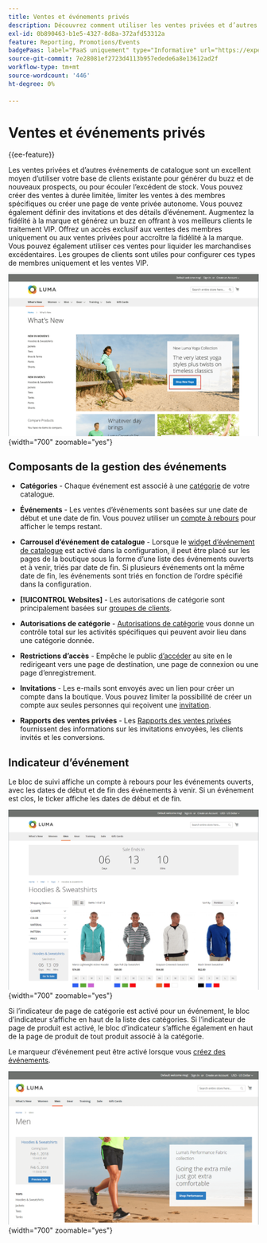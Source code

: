 ```yaml
---
title: Ventes et événements privés
description: Découvrez comment utiliser les ventes privées et d’autres événements de catalogue pour augmenter les ventes auprès de votre base de clients existante et générer du buzz et de nouveaux prospects.
exl-id: 0b890463-b1e5-4327-8d8a-372afd53312a
feature: Reporting, Promotions/Events
badgePaas: label="PaaS uniquement" type="Informative" url="https://experienceleague.adobe.com/en/docs/commerce/user-guides/product-solutions" tooltip="S’applique uniquement aux projets Adobe Commerce on Cloud (infrastructure PaaS gérée par Adobe) et aux projets On-premise."
source-git-commit: 7e28081ef2723d4113b957edede6a8e13612ad2f
workflow-type: tm+mt
source-wordcount: '446'
ht-degree: 0%

---
```


# Ventes et événements privés

{{ee-feature}}

Les ventes privées et d’autres événements de catalogue sont un excellent moyen d’utiliser votre base de clients existante pour générer du buzz et de nouveaux prospects, ou pour écouler l’excédent de stock. Vous pouvez créer des ventes à durée limitée, limiter les ventes à des membres spécifiques ou créer une page de vente privée autonome. Vous pouvez également définir des invitations et des détails d’événement. Augmentez la fidélité à la marque et générez un buzz en offrant à vos meilleurs clients le traitement VIP. Offrez un accès exclusif aux ventes des membres uniquement ou aux ventes privées pour accroître la fidélité à la marque. Vous pouvez également utiliser ces ventes pour liquider les marchandises excédentaires. Les groupes de clients sont utiles pour configurer ces types de membres uniquement et les ventes VIP.

![Exemple de storefront - événement sur la page d’accueil](./assets/storefront-event-home-page.png){width="700" zoomable="yes"}

## Composants de la gestion des événements

- **Catégories** - Chaque événement est associé à une [catégorie](../catalog/category-create.md) de votre catalogue.

- **Événements** - Les ventes d’événements sont basées sur une date de début et une date de fin. Vous pouvez utiliser un [compte à rebours](#event-ticker) pour afficher le temps restant.

- **Carrousel d’événement de catalogue** - Lorsque le [widget d’événement de catalogue](../content-design/widget-event-carousel.md) est activé dans la configuration, il peut être placé sur les pages de la boutique sous la forme d’une liste des événements ouverts et à venir, triés par date de fin. Si plusieurs événements ont la même date de fin, les événements sont triés en fonction de l’ordre spécifié dans la configuration.

- **[!UICONTROL Websites]** - Les autorisations de catégorie sont principalement basées sur [groupes de clients](../customers/customer-groups.md).

- **Autorisations de catégorie** - [Autorisations de catégorie](../catalog/category-permissions.md) vous donne un contrôle total sur les activités spécifiques qui peuvent avoir lieu dans une catégorie donnée.

- **Restrictions d’accès** - Empêche le public [d’accéder](event-configure.md#restrict-access) au site en le redirigeant vers une page de destination, une page de connexion ou une page d’enregistrement.

- **Invitations** - Les e-mails sont envoyés avec un lien pour créer un compte dans la boutique. Vous pouvez limiter la possibilité de créer un compte aux seules personnes qui reçoivent une [invitation](invitations.md).

- **Rapports des ventes privées** - Les [Rapports des ventes privées](../getting-started/private-sales-reports.md) fournissent des informations sur les invitations envoyées, les clients invités et les conversions.

## Indicateur d’événement

Le bloc de suivi affiche un compte à rebours pour les événements ouverts, avec les dates de début et de fin des événements à venir. Si un événement est clos, le ticker affiche les dates de début et de fin.

![Exemple de storefront - carrousel d’événement](./assets/storefront-event-ticker-carousel.png){width="700" zoomable="yes"}

Si l’indicateur de page de catégorie est activé pour un événement, le bloc d’indicateur s’affiche en haut de la liste des catégories. Si l’indicateur de page de produit est activé, le bloc d’indicateur s’affiche également en haut de la page de produit de tout produit associé à la catégorie.

Le marqueur d’événement peut être activé lorsque vous [créez des événements](event-create.md).

![Exemple de storefront - barre latérale de l’événement](./assets/storefront-event-sidebar.png){width="700" zoomable="yes"}
